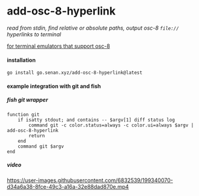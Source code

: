 # add-osc-8-hyperlink

_read from stdin, find relative or absolute paths, output osc-8 `file://` hyperlinks to terminal_

[for terminal emulators that support osc-8](https://gist.github.com/egmontkob/eb114294efbcd5adb1944c9f3cb5feda)

#### installation

`go install go.senan.xyz/add-osc-8-hyperlink@latest`

#### example integration with git and fish

##### fish git wrapper

```fish
function git
    if isatty stdout; and contains -- $argv[1] diff status log
        command git -c color.status=always -c color.ui=always $argv | add-osc-8-hyperlink
        return
    end
    command git $argv
end
```

##### video

<https://user-images.githubusercontent.com/6832539/199340070-d34a6a38-8fce-49c3-a16a-32e88dad870e.mp4>
